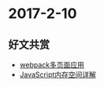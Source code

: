 # 2017-2-10

## 好文共赏

* [webpack多页面应用](http://www.jianshu.com/p/f6a2a47d084d)
* [JavaScript内存空间详解](http://www.jianshu.com/p/996671d4dcc4)